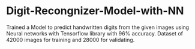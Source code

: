 # Digit-Recongnizer-Model-with-NN
Trained a Model to predict handwritten digits from the given images using Neural networks with Tensorflow library with 96% accuracy.
Dataset of 42000 images for training and 28000 for validating.
